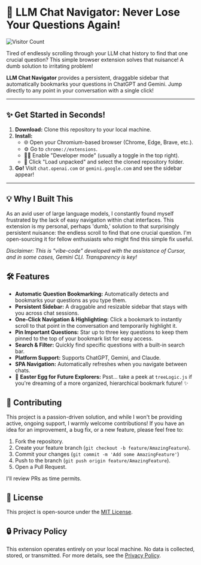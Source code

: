 # 🚀 LLM Chat Navigator: Never Lose Your Questions Again!

![Visitor Count](https://komarev.com/ghpvc/?username=toofanmacpro&repo=trackMyChat)

Tired of endlessly scrolling through your LLM chat history to find that one crucial question? This simple browser extension solves that nuisance! A dumb solution to irritating problem!

**LLM Chat Navigator** provides a persistent, draggable sidebar that automatically bookmarks your questions in ChatGPT and Gemini. Jump directly to any point in your conversation with a single click!

---

## ✨ Get Started in Seconds!

1.  **Download:** Clone this repository to your local machine.
2.  **Install:**
    *   🌐 Open your Chromium-based browser (Chrome, Edge, Brave, etc.).
    *   ⚙️ Go to `chrome://extensions`.
    *   👨‍💻 Enable "Developer mode" (usually a toggle in the top right).
    *   📁 Click "Load unpacked" and select the cloned repository folder.
3.  **Go!** Visit `chat.openai.com` or `gemini.google.com` and see the sidebar appear!

---

## 💡 Why I Built This

As an avid user of large language models, I constantly found myself frustrated by the lack of easy navigation within chat interfaces. This extension is my personal, perhaps 'dumb,' solution to that surprisingly persistent nuisance: the endless scroll to find that one crucial question. I'm open-sourcing it for fellow enthusiasts who might find this simple fix useful.

*Disclaimer: This is "vibe-code" developed with the assistance of Cursor, and in some cases, Gemini CLI. Transparency is key!*

## 🛠️ Features

*   **Automatic Question Bookmarking:** Automatically detects and bookmarks your questions as you type them.
*   **Persistent Sidebar:** A draggable and resizable sidebar that stays with you across chat sessions.
*   **One-Click Navigation & Highlighting:** Click a bookmark to instantly scroll to that point in the conversation and temporarily highlight it.
*   **Pin Important Questions:** Star up to three key questions to keep them pinned to the top of your bookmark list for easy access.
*   **Search & Filter:** Quickly find specific questions with a built-in search bar.
*   **Platform Support:** Supports ChatGPT, Gemini, and Claude.
*   **SPA Navigation:** Automatically refreshes when you navigate between chats.
*   🥚 **Easter Egg for Future Explorers:** Psst... take a peek at `treeLogic.js` if you're dreaming of a more organized, hierarchical bookmark future! ✨

## 🤝 Contributing

This project is a passion-driven solution, and while I won't be providing active, ongoing support, I warmly welcome contributions! If you have an idea for an improvement, a bug fix, or a new feature, please feel free to:

1.  Fork the repository.
2.  Create your feature branch (`git checkout -b feature/AmazingFeature`).
3.  Commit your changes (`git commit -m 'Add some AmazingFeature'`)
4.  Push to the branch (`git push origin feature/AmazingFeature`).
5.  Open a Pull Request.

I'll review PRs as time permits.

## 📄 License

This project is open-source under the [MIT License](LICENSE).

## 🔒 Privacy Policy

This extension operates entirely on your local machine. No data is collected, stored, or transmitted. For more details, see the [Privacy Policy](docs/privacy-policy.html).